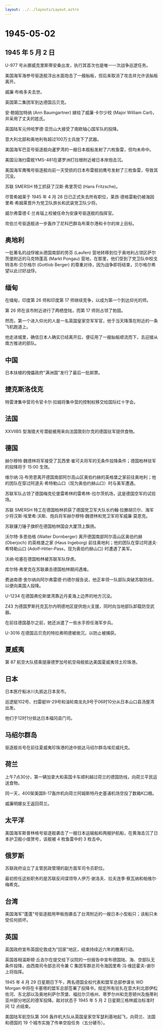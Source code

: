 ```yaml
---
layout: ../../layouts/Layout.astro
---
```


# 1945-05-02

## 1945 年 5 月 2 日

U-977 号从挪威克里斯蒂安桑出发，执行其首次也是唯一一次战争巡逻任务。

美国海军海参号驱逐舰浮出水面炮击了一艘舢板，但后来取消了攻击并允许该舢板离开。

威廉·布格多夫去世。

英国第二集团军到达德国吕贝克。

安·鲍姆加特纳 (Ann Baumgartner) 嫁给了威廉·卡尔少校 (Major William
Carl)，并采用了丈夫的姓氏。

英国陆军元帅哈罗德·亚历山大接受了南欧轴心国军队的投降。

意大利北部和奥地利有超过100万士兵放下了武器。

美国海军巴亚号驱逐舰向暹罗湾的一艘日本舰船发射了六枚鱼雷，但均未命中。

美国沿海扫雷舰YMS-481在婆罗洲打拉根附近被日本岸炮击沉。

美国海军鹰嘴号驱逐舰向前一天受损的日本布雷舰初鹰号发射了三枚鱼雷，导致其沉没。

苏联 SMERSH 特工抓获了汉斯·弗里茨切 (Hans Fritzsche)。

尽管希姆莱于 1945 年 4 月 28
日已正式失去所有职位，莱昂·德格雷勒仍被海因里希·希姆莱晋升为党卫队旅长和武装党卫队少将。

威尔弗雷德·E·兰肯瑙上校被任命为安康号驱逐舰的指挥官。

坎伯兰号驱逐舰进一步轰炸了尼科巴群岛布莱尔港和卡尔的岸上目标。

## 奥地利

一批著名的战俘被从德国南部的劳芬 (Laufen)
营地转移到位于奥地利占领区萨尔茨堡附近的马克特蓬高 (Markt Pongau)
营地，在那里，他们受到了党卫队中校戈特洛布·贝尔格尔 (Gottlob Berger)
的尊重对待，因为战争即将结束，贝尔格尔希望以此讨好战俘。

## 缅甸

在缅甸，印度第 26 师和印度第 17 师继续竞争，以成为第一个到达仰光的师。

第 26 师在该市附近进行了两栖登陆，而第 17 师则占领了勃固。

然而，第一个进入仰光的人是一名英国皇家空军军官，他于当天降落在附近的一条飞机跑道上。

他走进城里，确信日本人确实已经离开后，便征用了一艘舢板顺流而下，去迎接从南方推进的部队。

## 中国

日本扶植的傀儡政府"满洲国"发行了最后一批邮票。

## 捷克斯洛伐克

特雷津集中营司令官卡尔·拉姆将集中营的控制权移交给国际红十字会。

## 法国

XXVIIB5 型海猎犬号潜艇被用来向法国敦刻尔克的德国驻军提供食物。

## 德国

赫尔穆特·魏德林将军接受了瓦西里·崔可夫将军的无条件投降条件；德国柏林驻军的投降将于
15:00 生效。

维尔纳·冯·布劳恩离开德国南部阿尔高山区奥伯约赫的英格堡之家前往奥地利；他的团队在穿过阿道夫·希特勒山口（现为奥伯约赫山口）时与美军遭遇。

苏联军队占领了德国梅克伦堡雷希林的雷希林-拉尔茨机场，这是德国空军的试验场。

苏联 SMERSH
特工在德国柏林抓获了德国党卫军大队长约翰·拉滕胡贝尔、海军少将汉斯·埃里希·沃斯、炮兵将军赫尔穆特·魏德林和党卫军将军威廉·莫恩克。

苏联镰刀锤子旗帜在德国柏林国会大厦顶上飘扬。

沃尔特·多恩伯格 (Walter Dornberger) 离开德国南部阿尔高山区奥伯约赫
(Oberjoch) 的英格堡之家 (Haus Ingeborg)
前往奥地利；他的团队在穿过阿道夫·希特勒山口
(Adolf-Hitler-Pass，现为奥伯约赫山口) 时遭遇了美军。

沃纳·哈塞在德国柏林被苏联军队俘虏。

库尔特·弗里克在苏联袭击德国柏林期间遇难。

费迪南德·舍尔纳向阿尔弗雷德·约德尔报告说，他正率领一队部队突破苏联防线，以便向美国人投降。

U-1234 在德国弗伦斯堡湾靠近丹麦海上边界的地方沉没。

Z43
为德国罗斯托克瓦尔内明德地区提供炮火支援，同时向当地部队卸载防空武器。

在前往德国基尔之前，她还派遣了一些水手担任海军步兵。

U-3016 在德国吕贝克的特拉弗明德被凿沉，以防止被捕获。

## 夏威夷

第 87 航空大队搭乘提康德罗加号航空母舰抵达美国夏威夷领土珍珠港。

## 日本

日本医疗船冰川丸抵达日本吴市。

巡逻艇102号、扫雷艇W-29号和油轮南龙丸9号于06时10分从日本山口县汤屋湾出发。

他们于12时1分抵达日本福冈县门司。

## 马绍尔群岛

驱逐舰肖号在前往夏威夷珍珠港的途中抵达马绍尔群岛埃尼威托克。

## 荷兰

上午7点30分，第一辆加拿大和英国卡车顺利越过荷兰的德国防线，向荷兰平民运送食物。

同一天，400架美国B-17轰炸机向荷兰阿姆斯特丹史基浦机场空投了数箱K口粮。

威廉明娜女王返回荷兰。

## 太平洋

美国海军斯普林格号驱逐舰袭击了一艘日本运输船和两艘护航船，在黄海击沉了日本护卫舰小值贺号，该舰被
4 枚鱼雷中的 3 枚击中。

## 俄罗斯

苏联政府设立了主管民政管理的副方面军司令员职位。

最初担任这些职务的是苏联反间谍领导人伊万·谢洛夫、拉夫连季·察瓦纳和帕维尔·梅希克。

## 台湾

美国海军"蓬蓬"号驱逐舰用甲板炮袭击了台湾附近的一艘日本小型船只；该船只未受任何损坏。

## 英国

英国政府宣布英国伦敦成为"回家"地区，结束持续近六年的撤离行动。

英国首相温斯顿·丘吉尔在提交给下议院的一份报告中宣布德国陆、海、空部队无条件投降，由西南司令部总司令兼
C 集团军群总司令海因里希·冯·维廷霍夫-谢尔上将指挥。

1945 年 4 月 29 日星期日下午，两名德国全权代表和盟军总部参谋长 WD Morgan
中将在卡塞塔的盟军总部签署了投降书，规定所有驻扎在意大利北部伊松佐河、东北部以及奥地利萨尔茨堡、福拉尔贝格州、蒂罗尔州和克恩顿州及施蒂利亚州部分地区的德军投降。敌对状态于
1945 年 5 月 2 日星期三格林威治标准时间 12 点结束。

美国陆军航空队第 306
轰炸机大队从英国皇家空军瑟利基地起飞，向荷兰、法国和德国的 19
个城市实施了传单空投任务（五分硬币）。